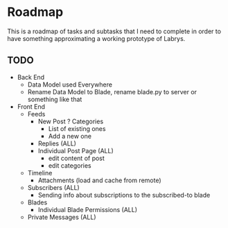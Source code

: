 # Roadmap

This is a roadmap of tasks and subtasks that I need to complete in order to have something approximating a working prototype of Labrys.

## TODO

- Back End
  - Data Model used Everywhere
  - Rename Data Model to Blade, rename blade.py to server or something like that
- Front End
  - Feeds
    - New Post
      ? Categories
        - List of existing ones
        - Add a new one
    - Replies (ALL)
    - Individual Post Page (ALL)
      - edit content of post
      - edit categories
  - Timeline
    - Attachments (load and cache from remote)
  - Subscribers (ALL)
    - Sending info about subscriptions to the subscribed-to blade
  - Blades
    - Individual Blade Permissions (ALL)
  - Private Messages (ALL)
